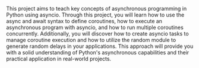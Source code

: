 This project aims to teach key concepts of asynchronous programming in Python using asyncio. Through this project, you will learn how to use the async and await syntax to define coroutines, how to execute an asynchronous program with asyncio, and how to run multiple coroutines concurrently. Additionally, you will discover how to create asyncio tasks to manage coroutine execution and how to utilize the random module to generate random delays in your applications. This approach will provide you with a solid understanding of Python's asynchronous capabilities and their practical application in real-world projects.
